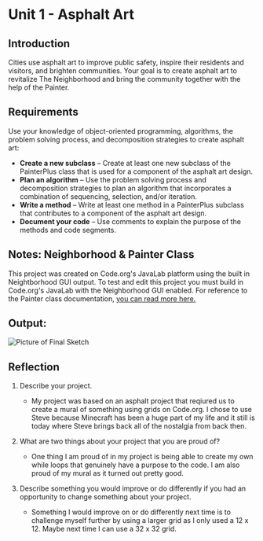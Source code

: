# Unit 1 - Asphalt Art

## Introduction

Cities use asphalt art to improve public safety, inspire their residents and visitors, and brighten communities. Your goal is to create asphalt art to revitalize The Neighborhood and bring the community together with the help of the Painter.

## Requirements

Use your knowledge of object-oriented programming, algorithms, the problem solving process, and decomposition strategies to create asphalt art:
- **Create a new subclass** – Create at least one new subclass of the PainterPlus class that is used for a component of the asphalt art design.
- **Plan an algorithm** – Use the problem solving process and decomposition strategies to plan an algorithm that incorporates a combination of sequencing, selection, and/or iteration.
- **Write a method** – Write at least one method in a PainterPlus subclass that contributes to a component of the asphalt art design.
- **Document your code** – Use comments to explain the purpose of the methods and code segments.

## Notes: Neighborhood & Painter Class

This project was created on Code.org's JavaLab platform using the built in Neightborhood GUI output. To test and edit this project you must build in Code.org's JavaLab with the Neighborhood GUI enabled. For reference to the Painter class documentation, [you can read more here.](https://studio.code.org/docs/ide/javalab/classes/Painter)

## Output:

![Picture of Final Sketch](https://github.com/user-attachments/assets/051a6674-c7d6-463b-910f-cfbac88ba117)


## Reflection

1. Describe your project.

   - My project was based on an asphalt project that reqiured us to create a mural of something using grids on Code.org. I chose to use Steve because Minecraft has been a huge part of my life and it still is today where Steve brings back all of the nostalgia from back then.

2. What are two things about your project that you are proud of?

   - One thing I am proud of in my project is being able to create my own while loops that genuinely have a purpose to the code. I am also proud of my mural as it turned out pretty good.

3. Describe something you would improve or do differently if you had an opportunity to change something about your project.

   - Something I would improve on or do differently next time is to challenge myself further by using a larger grid as I only used a 12 x 12. Maybe next time I can use a 32 x 32 grid.
